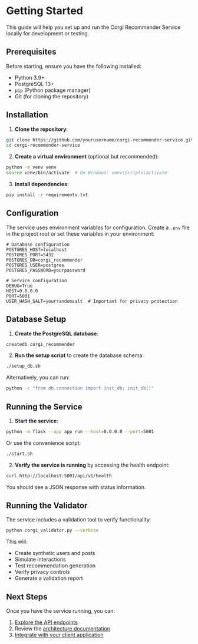 # Getting Started

This guide will help you set up and run the Corgi Recommender Service locally for development or testing.

## Prerequisites

Before starting, ensure you have the following installed:

- Python 3.9+
- PostgreSQL 13+
- `pip` (Python package manager)
- Git (for cloning the repository)

## Installation

1. **Clone the repository**:

```bash
git clone https://github.com/yourusername/corgi-recommender-service.git
cd corgi-recommender-service
```

2. **Create a virtual environment** (optional but recommended):

```bash
python -m venv venv
source venv/bin/activate  # On Windows: venv\Scripts\activate
```

3. **Install dependencies**:

```bash
pip install -r requirements.txt
```

## Configuration

The service uses environment variables for configuration. Create a `.env` file in the project root or set these variables in your environment:

```
# Database configuration
POSTGRES_HOST=localhost
POSTGRES_PORT=5432
POSTGRES_DB=corgi_recommender
POSTGRES_USER=postgres
POSTGRES_PASSWORD=yourpassword

# Service configuration
DEBUG=True
HOST=0.0.0.0
PORT=5001
USER_HASH_SALT=yourrandomsalt  # Important for privacy protection
```

## Database Setup

1. **Create the PostgreSQL database**:

```bash
createdb corgi_recommender
```

2. **Run the setup script** to create the database schema:

```bash
./setup_db.sh
```

Alternatively, you can run:

```bash
python -c "from db.connection import init_db; init_db()"
```

## Running the Service

1. **Start the service**:

```bash
python -m flask --app app run --host=0.0.0.0 --port=5001
```

Or use the convenience script:

```bash
./start.sh
```

2. **Verify the service is running** by accessing the health endpoint:

```bash
curl http://localhost:5001/api/v1/health
```

You should see a JSON response with status information.

## Running the Validator

The service includes a validation tool to verify functionality:

```bash
python corgi_validator.py --verbose
```

This will:
- Create synthetic users and posts
- Simulate interactions
- Test recommendation generation
- Verify privacy controls
- Generate a validation report

## Next Steps

Once you have the service running, you can:

1. [Explore the API endpoints](endpoints/interactions.md)
2. Review the [architecture documentation](architecture.md)
3. [Integrate with your client application](client/README.md)